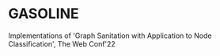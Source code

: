 # GASOLINE
Implementations of 'Graph Sanitation with Application to Node Classification', The Web Conf'22
